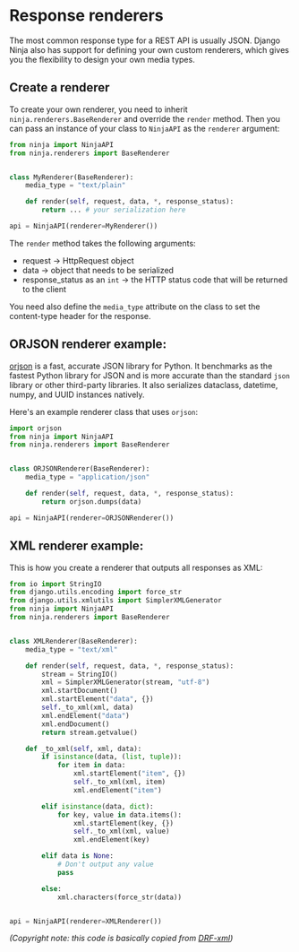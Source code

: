 # Response renderers

The most common response type for a REST API is usually JSON.
Django Ninja also has support for defining your own custom renderers, which gives you the flexibility to design your own media types.

## Create a renderer

To create your own renderer, you need to inherit `ninja.renderers.BaseRenderer` and override the `render` method. Then you can pass an instance of your class to `NinjaAPI` as the `renderer` argument:

```Python hl_lines="5 8 9"
from ninja import NinjaAPI
from ninja.renderers import BaseRenderer


class MyRenderer(BaseRenderer):
    media_type = "text/plain"

    def render(self, request, data, *, response_status):
        return ... # your serialization here

api = NinjaAPI(renderer=MyRenderer())
```

The `render` method takes the following arguments:
 - request -> HttpRequest object 
 - data -> object that needs to be serialized
 - response_status as an `int` -> the HTTP status code that will be returned to the client

You need also define the `media_type` attribute on the class to set the content-type header for the response.


## ORJSON renderer example:

[orjson](https://github.com/ijl/orjson#orjson) is a fast, accurate JSON library for Python. It benchmarks as the fastest Python library for JSON and is more accurate than the standard `json` library or other third-party libraries. It also serializes dataclass, datetime, numpy, and UUID instances natively.

Here's an example renderer class that uses `orjson`:


```Python hl_lines="9 10"
import orjson
from ninja import NinjaAPI
from ninja.renderers import BaseRenderer


class ORJSONRenderer(BaseRenderer):
    media_type = "application/json"

    def render(self, request, data, *, response_status):
        return orjson.dumps(data)

api = NinjaAPI(renderer=ORJSONRenderer())
```



## XML renderer example:


This is how you create a renderer that outputs all responses as XML:


```Python hl_lines="8 11"
from io import StringIO
from django.utils.encoding import force_str
from django.utils.xmlutils import SimplerXMLGenerator
from ninja import NinjaAPI
from ninja.renderers import BaseRenderer


class XMLRenderer(BaseRenderer):
    media_type = "text/xml"

    def render(self, request, data, *, response_status):
        stream = StringIO()
        xml = SimplerXMLGenerator(stream, "utf-8")
        xml.startDocument()
        xml.startElement("data", {})
        self._to_xml(xml, data)
        xml.endElement("data")
        xml.endDocument()
        return stream.getvalue()

    def _to_xml(self, xml, data):
        if isinstance(data, (list, tuple)):
            for item in data:
                xml.startElement("item", {})
                self._to_xml(xml, item)
                xml.endElement("item")

        elif isinstance(data, dict):
            for key, value in data.items():
                xml.startElement(key, {})
                self._to_xml(xml, value)
                xml.endElement(key)

        elif data is None:
            # Don't output any value
            pass

        else:
            xml.characters(force_str(data))


api = NinjaAPI(renderer=XMLRenderer())
```
*(Copyright note: this code is basically copied from [DRF-xml](https://jpadilla.github.io/django-rest-framework-xml/))*
